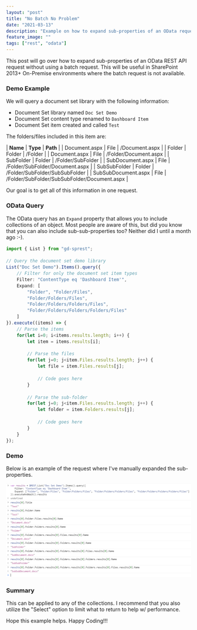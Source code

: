 ```yaml
---
layout: "post"
title: "No Batch No Problem"
date: "2021-03-13"
description: "Example on how to expand sub-properties of an OData request."
feature_image: ""
tags: ["rest", "odata"]
---
```


This post will go over how to expand sub-properties of an OData REST API request without using a batch request. This will be useful in SharePoint 2013+ On-Premise environments where the batch request is not available.

<!--more-->

### Demo Example

We will query a document set library with the following information:

* Document Set library named `Doc Set Demo`
* Document Set content type renamed to `Dashboard Item`
* Document Set item created and called `Test`

The folders/files included in this item are:

| **Name** | **Type** | **Path** |
| Document.aspx | File | /Document.aspx |
| Folder | Folder | /Folder |
| Document.aspx | File | /Folder/Document.aspx |
| SubFolder | Folder | /Folder/SubFolder |
| SubDocument.aspx | File | /Folder/SubFolder/Document.aspx |
| SubSubFolder | Folder | /Folder/SubFolder/SubSubFolder |
| SubSubDocument.aspx | File | /Folder/SubFolder/SubSubFolder/Document.aspx |

Our goal is to get all of this information in one request.

### OData Query

The OData query has an `Expand` property that allows you to include collections of an object. Most people are aware of this, but did you know that you can also include sub-sub-properties too? Neither did I until a month ago :-).

```ts
import { List } from "gd-sprest";

// Query the document set demo library
List("Doc Set Demo").Items().query({
    // Filter for only the document set item types
    Filter: "ContentType eq 'Dashboard Item'",
    Expand: [
        "Folder", "Folder/Files",
        "Folder/Folders/Files",
        "Folder/Folders/Folders/Files",
        "Folder/Folders/Folders/Folders/Files"
    ]
}).execute((items) => {
    // Parse the items
    for(let i=0; i<items.results.length; i++) {
        let item = items.results[i];

        // Parse the files
        for(let j=0; j<item.Files.results.length; j++) {
            let file = item.Files.results[j];

            // Code goes here
        }

        // Parse the sub-folder
        for(let j=0; j<item.Files.results.length; j++) {
            let folder = item.Folders.results[j];

            // Code goes here
        }
    }
});
```

### Demo

Below is an example of the request where I've manually expanded the sub-properties.

![Demo Query](images/ODataExpand/demo.png)

### Summary

This can be applied to any of the collections. I recommend that you also utilize the "Select" option to limit what to return to help w/ performance.

Hope this example helps. Happy Coding!!!